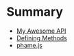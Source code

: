 # Summary

* [My Awesome API](README.md)
* [Defining Methods](methods.md)
* [phame.js](phamejs.md)

